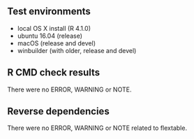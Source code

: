 ## Test environments

- local OS X install (R 4.1.0)
- ubuntu 16.04 (release)
- macOS (release and devel)
- winbuilder (with older, release and devel) 

## R CMD check results

There were no ERROR, WARNING or NOTE.

## Reverse dependencies

There were no ERROR, WARNING or NOTE related to flextable.
